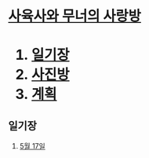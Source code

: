 <!doctype html>
<html>
<head>
<title>사육사와 문어의 사랑방 - html</title>
<meta charset="utf-8">
</head>



<body>
  <h1> <a href ="index.html"> 사육사와 무너의 사랑방</a><h1>
<ol>
    <a href ="일기장.html"><li>일기장</li></a>
    <a href ="사진방.html"><li>사진방</li></a>
    <a href ="계획.html"><li>계획</li></a>
</ol>
<h2>일기장</h2>

<ol>

<a href = "5월 17일.html"><li> 5월 17일</li></a>

</body>
</html>
